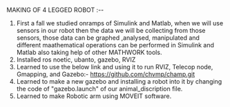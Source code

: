 MAKING OF 4 LEGGED ROBOT :--

1. First a fall we studied onramps of Simulink and Matlab, when we will use sensors in our robot then the data we will be collecting from those sensors, those data can be graphed ,analysed, manipulated and different maathematical operations can be performed in Simulink and Matlab also taking help of other MATHWORK tools.
2. Installed ros noetic, ubanto, gazebo, RVIZ
3. Learned to use the below link and using it to run RVIZ, Telecop node, Gmapping, and Gazebo:-
         https://github.com/chvmp/champ.git
4. Learned to make a new gazebo and installing a robot into it by changing the code of "gazebo.launch" of our animal_discription file.
5. Learned to make Robotic arm using MOVEIT software.
